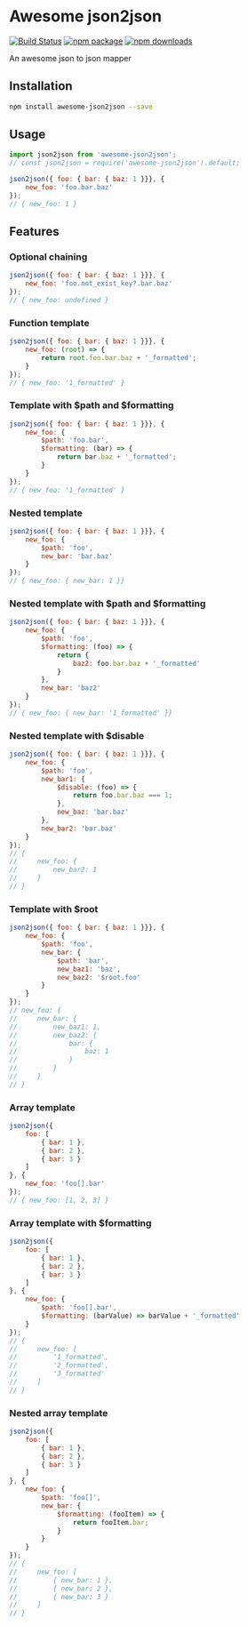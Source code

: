 # Awesome json2json

[![Build Status](https://img.shields.io/travis/xcatliu/awesome-json2json.svg)](https://travis-ci.org/xcatliu/awesome-json2json) [![npm package](https://img.shields.io/npm/v/awesome-json2json.svg)](https://www.npmjs.org/package/awesome-json2json) [![npm downloads](http://img.shields.io/npm/dm/awesome-json2json.svg)](https://www.npmjs.org/package/awesome-json2json) 

An awesome json to json mapper

## Installation

```bash
npm install awesome-json2json --save
```

## Usage

```js
import json2json from 'awesome-json2json';
// const json2json = require('awesome-json2json').default;

json2json({ foo: { bar: { baz: 1 }}}, {
    new_foo: 'foo.bar.baz'
});
// { new_foo: 1 }
```

## Features

### Optional chaining

```js
json2json({ foo: { bar: { baz: 1 }}}, {
    new_foo: 'foo.not_exist_key?.bar.baz'
});
// { new_foo: undefined }
```

### Function template

```js
json2json({ foo: { bar: { baz: 1 }}}, {
    new_foo: (root) => {
        return root.foo.bar.baz + '_formatted';
    }
});
// { new_foo: '1_formatted' }
```

### Template with $path and $formatting

```js
json2json({ foo: { bar: { baz: 1 }}}, {
    new_foo: {
        $path: 'foo.bar',
        $formatting: (bar) => {
            return bar.baz + '_formatted';
        }
    }
});
// { new_foo: '1_formatted' }
```

### Nested template

```js
json2json({ foo: { bar: { baz: 1 }}}, {
    new_foo: {
        $path: 'foo',
        new_bar: 'bar.baz'
    }
});
// { new_foo: { new_bar: 1 }}
```

### Nested template with $path and $formatting

```js
json2json({ foo: { bar: { baz: 1 }}}, {
    new_foo: {
        $path: 'foo',
        $formatting: (foo) => {
            return {
                baz2: foo.bar.baz + '_formatted'
            }
        },
        new_bar: 'baz2'
    }
});
// { new_foo: { new_bar: '1_formatted' }}
```

### Nested template with $disable

```js
json2json({ foo: { bar: { baz: 1 }}}, {
    new_foo: {
        $path: 'foo',
        new_bar1: {
            $disable: (foo) => {
                return foo.bar.baz === 1;
            },
            new_baz: 'bar.baz'
        },
        new_bar2: 'bar.baz'
    }
});
// {                
//     new_foo: {
//         new_bar2: 1
//     }
// }
```

### Template with $root

```js
json2json({ foo: { bar: { baz: 1 }}}, {
    new_foo: {
        $path: 'foo',
        new_bar: {
            $path: 'bar',
            new_baz1: 'baz',
            new_baz2: '$root.foo'
        }
    }
});
// new_foo: {
//     new_bar: {
//         new_baz1: 1,
//         new_baz2: {
//             bar: {
//                 baz: 1
//             }
//         }
//     }
// }
```

### Array template

```js
json2json({
    foo: [
        { bar: 1 },
        { bar: 2 },
        { bar: 3 }
    ]
}, {
    new_foo: 'foo[].bar'
});
// { new_foo: [1, 2, 3] }
```

### Array template with $formatting

```js
json2json({
    foo: [
        { bar: 1 },
        { bar: 2 },
        { bar: 3 }
    ]
}, {
    new_foo: {
        $path: 'foo[].bar',
        $formatting: (barValue) => barValue + '_formatted'
    }
});
// {
//     new_foo: [
//         '1_formatted',
//         '2_formatted',
//         '3_formatted'
//     ]
// }
```

### Nested array template

```js
json2json({
    foo: [
        { bar: 1 },
        { bar: 2 },
        { bar: 3 }
    ]
}, {
    new_foo: {
        $path: 'foo[]',
        new_bar: {
            $formatting: (fooItem) => {
                return fooItem.bar;
            }
        }
    }
});
// {
//     new_foo: [
//         { new_bar: 1 },
//         { new_bar: 2 },
//         { new_bar: 3 }
//     ]
// }
```
